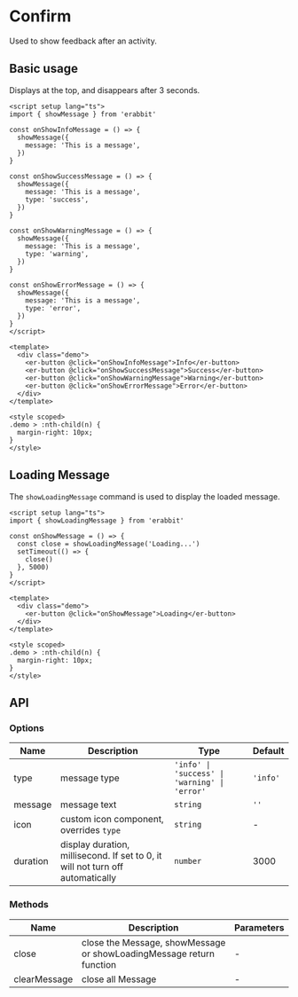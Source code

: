 # Confirm

Used to show feedback after an activity.

## Basic usage

Displays at the top, and disappears after 3 seconds.

```vue preview
<script setup lang="ts">
import { showMessage } from 'erabbit'

const onShowInfoMessage = () => {
  showMessage({
    message: 'This is a message',
  })
}

const onShowSuccessMessage = () => {
  showMessage({
    message: 'This is a message',
    type: 'success',
  })
}

const onShowWarningMessage = () => {
  showMessage({
    message: 'This is a message',
    type: 'warning',
  })
}

const onShowErrorMessage = () => {
  showMessage({
    message: 'This is a message',
    type: 'error',
  })
}
</script>

<template>
  <div class="demo">
    <er-button @click="onShowInfoMessage">Info</er-button>
    <er-button @click="onShowSuccessMessage">Success</er-button>
    <er-button @click="onShowWarningMessage">Warning</er-button>
    <er-button @click="onShowErrorMessage">Error</er-button>
  </div>
</template>

<style scoped>
.demo > :nth-child(n) {
  margin-right: 10px;
}
</style>
```

## Loading Message

The `showLoadingMessage` command is used to display the loaded message.

```vue preview
<script setup lang="ts">
import { showLoadingMessage } from 'erabbit'

const onShowMessage = () => {
  const close = showLoadingMessage('Loading...')
  setTimeout(() => {
    close()
  }, 5000)
}
</script>

<template>
  <div class="demo">
    <er-button @click="onShowMessage">Loading</er-button>
  </div>
</template>

<style scoped>
.demo > :nth-child(n) {
  margin-right: 10px;
}
</style>
```

## API

### Options

| Name     | Description                                                                    | Type                                          | Default  |
| -------- | ------------------------------------------------------------------------------ | --------------------------------------------- | -------- |
| type     | message type                                                                   | `'info' \| 'success' \| 'warning' \| 'error'` | `'info'` |
| message  | message text                                                                   | `string`                                      | `''`     |
| icon     | custom icon component, overrides `type`                                        | `string`                                      | -        |
| duration | display duration, millisecond. If set to 0, it will not turn off automatically | `number`                                      | 3000     |

### Methods

| Name         | Description                                                          | Parameters |
| ------------ | -------------------------------------------------------------------- | ---------- |
| close        | close the Message, showMessage or showLoadingMessage return function | -          |
| clearMessage | close all Message                                                    | -          |

